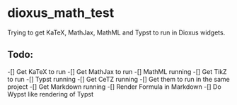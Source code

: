# dioxus_math_test
Trying to get KaTeX, MathJax, MathML and Typst to run in Dioxus widgets.
## Todo:
-[] Get KaTeX to run
-[] Get MathJax to run
-[] MathML running
    -[] Get TikZ to run 
-[] Typst running
    -[] Get CeTZ running
-[] Get them to run in the same project
-[] Get Markdown running
    -[] Render Formula in Markdown
    -[] Do Wypst like rendering of Typst
